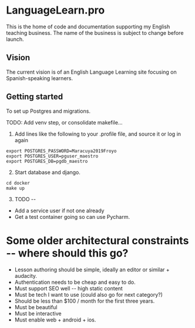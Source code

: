 # LanguageLearn.pro

This is the home of code and documentation supporting my English teaching business.  The name of the business is subject to change before launch.

## Vision

The current vision is of an English Language Learning site focusing on Spanish-speaking learners.  

## Getting started

To set up Postgres and migrations.

TODO:  Add venv step, or consolidate makefile...

1. Add lines like the following to your .profile file, and source it or log in again

```
export POSTGRES_PASSWORD=Maracuya2019Froyo
export POSTGRES_USER=pguser_maestro
export POSTGRES_DB=pgdb_maestro
```

2. Start database and django.
```
cd docker
make up
```

3. TODO --

* Add a service user if not one already
* Get a test container going so can use Pycharm.


# Some older architectural constraints -- where should this go? 

* Lesson authoring should be simple, ideally an editor or similar + audacity.
* Authentication needs to be cheap and easy to do.
* Must support SEO well -- high static content
* Must be tech I want to use (could also go for next category?)
* Should be less than $100 / month for the first three years.
* Must be beautiful
* Must be interactive
* Must enable web + android + ios.



